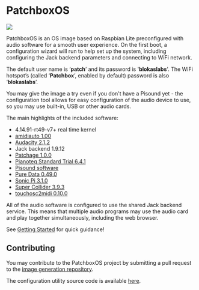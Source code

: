 # PatchboxOS

![](https://raw.githubusercontent.com/wiki/BlokasLabs/patchbox-os-gen/images/PatchboxOS.png)

PatchboxOS is an OS image based on Raspbian Lite preconfigured with audio software for a smooth user experience. On the first boot, a configuration wizard will run to help set up the system, including configuring the Jack backend parameters and connecting to WiFi network.

The default user name is ‘**patch**’ and its password is '**blokaslabs**'. The WiFi hotspot’s (called ‘**Patchbox**’, enabled by default) password is also ‘**blokaslabs**’.

You may give the image a try even if you don't have a Pisound yet - the configuration tool allows for easy configuration of the audio device to use, so you may use built-in, USB or other audio cards.

The main highlights of the included software:


- 4.14.91-rt49-v7+ real time kernel
- [amidiauto 1.00](amidiauto.md)
- [Audacity 2.1.2](SoftwareGuides.md#audacity)
- Jack backend 1.9.12
- [Patchage 1.0.0](SoftwareGuides.md#patchage)
- [Pianoteq Standard Trial 6.4.1](SoftwareGuides.md#pianoteq-standard-trial)
- <a href="https://blokas.io/pisound/docs/Pisound-App/" target="_blank">Pisound software</a>
- [Pure Data 0.49.0](SoftwareGuides.md#pure-data)
- [Sonic Pi 3.1.0](SoftwareGuides.md#sonic-pi)
- [Super Collider 3.9.3](SoftwareGuides.md#supercollider)
- [touchosc2midi 0.10.0](SoftwareGuides.md#touchosc2midi)

All of the audio software is configured to use the shared Jack backend service. This means that multiple audio programs may use the audio card and play together simultaneously, including the web browser.

See [Getting Started](GettingStarted.md) for quick guidance!


## Contributing

You may contribute to the PatchboxOS project by submitting a pull request to the <a href="https://github.com/BlokasLabs/patchbox-os-gen" target="_blank">image generation repository</a>.

The configuration utility source code is available <a href="https://github.com/BlokasLabs/patchbox-cli" target="_blank">here</a>.

